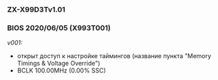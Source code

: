 ### ZX-X99D3Tv1.01
### BIOS 2020/06/05 (X993T001)

*v001:*
* открыт доступ к настройке таймингов (название пункта "Memory Timings & Voltage Override")
* BCLK 100.00MHz (0.00% SSC)
